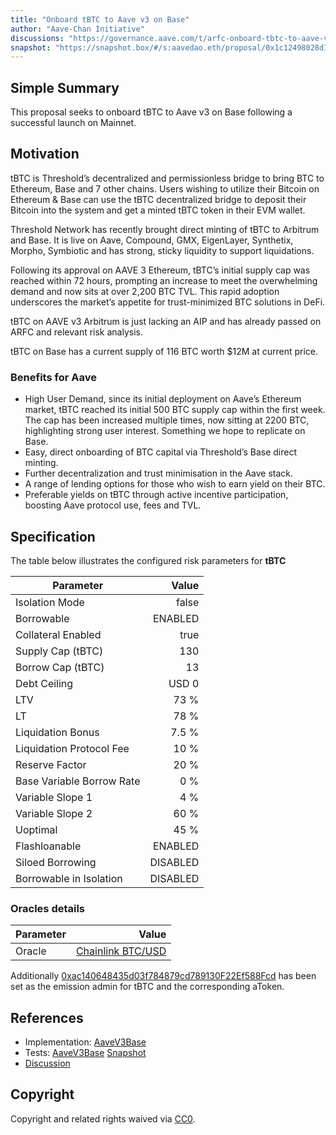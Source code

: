 ```yaml
---
title: "Onboard tBTC to Aave v3 on Base"
author: "Aave-Chan Initiative"
discussions: "https://governance.aave.com/t/arfc-onboard-tbtc-to-aave-v3-on-base/22226"
snapshot: "https://snapshot.box/#/s:aavedao.eth/proposal/0x1c12498028d114d73fd1614a7f5c8ba7e922ff129b5807d35d83f436bf8b4bcd"
---
```


## Simple Summary

This proposal seeks to onboard tBTC to Aave v3 on Base following a successful launch on Mainnet.

## Motivation

tBTC is Threshold’s decentralized and permissionless bridge to bring BTC to Ethereum, Base and 7 other chains. Users wishing to utilize their Bitcoin on Ethereum & Base can use the tBTC decentralized bridge to deposit their Bitcoin into the system and get a minted tBTC token in their EVM wallet.

Threshold Network has recently brought direct minting of tBTC to Arbitrum and Base. It is live on Aave, Compound, GMX, EigenLayer, Synthetix, Morpho, Symbiotic and has strong, sticky liquidity to support liquidations.

Following its approval on AAVE 3 Ethereum, tBTC’s initial supply cap was reached within 72 hours, prompting an increase to meet the overwhelming demand and now sits at over 2,200 BTC TVL. This rapid adoption underscores the market’s appetite for trust-minimized BTC solutions in DeFi.

tBTC on AAVE v3 Arbitrum is just lacking an AIP and has already passed on ARFC and relevant risk analysis.

tBTC on Base has a current supply of 116 BTC worth $12M at current price.

### Benefits for Aave

- High User Demand, since its initial deployment on Aave’s Ethereum market, tBTC reached its initial 500 BTC supply cap within the first week. The cap has been increased multiple times, now sitting at 2200 BTC, highlighting strong user interest. Something we hope to replicate on Base.
- Easy, direct onboarding of BTC capital via Threshold’s Base direct minting.
- Further decentralization and trust minimisation in the Aave stack.
- A range of lending options for those who wish to earn yield on their BTC.
- Preferable yields on tBTC through active incentive participation, boosting Aave protocol use, fees and TVL.

## Specification

The table below illustrates the configured risk parameters for **tBTC**

| Parameter                 |    Value |
| ------------------------- | -------: |
| Isolation Mode            |    false |
| Borrowable                |  ENABLED |
| Collateral Enabled        |     true |
| Supply Cap (tBTC)         |      130 |
| Borrow Cap (tBTC)         |       13 |
| Debt Ceiling              |    USD 0 |
| LTV                       |     73 % |
| LT                        |     78 % |
| Liquidation Bonus         |    7.5 % |
| Liquidation Protocol Fee  |     10 % |
| Reserve Factor            |     20 % |
| Base Variable Borrow Rate |      0 % |
| Variable Slope 1          |      4 % |
| Variable Slope 2          |     60 % |
| Uoptimal                  |     45 % |
| Flashloanable             |  ENABLED |
| Siloed Borrowing          | DISABLED |
| Borrowable in Isolation   | DISABLED |

### Oracles details

| Parameter |                                                                                        Value |
| --------- | -------------------------------------------------------------------------------------------: |
| Oracle    | [Chainlink BTC/USD](https://basescan.org/address/0x64c911996D3c6aC71f9b455B1E8E7266BcbD848F) |

Additionally [0xac140648435d03f784879cd789130F22Ef588Fcd](https://basescan.org/address/0xac140648435d03f784879cd789130F22Ef588Fcd) has been set as the emission admin for tBTC and the corresponding aToken.

## References

- Implementation: [AaveV3Base](https://github.com/bgd-labs/aave-proposals-v3/blob/465115492c7b29459fea390a965f1ae6b1245bfd/src/20250818_AaveV3Base_OnboardTBTCToAaveV3OnBase/AaveV3Base_OnboardTBTCToAaveV3OnBase_20250818.sol)
- Tests: [AaveV3Base](https://github.com/bgd-labs/aave-proposals-v3/blob/465115492c7b29459fea390a965f1ae6b1245bfd/src/20250818_AaveV3Base_OnboardTBTCToAaveV3OnBase/AaveV3Base_OnboardTBTCToAaveV3OnBase_20250818.t.sol)
  [Snapshot](https://snapshot.box/#/s:aavedao.eth/proposal/0x1c12498028d114d73fd1614a7f5c8ba7e922ff129b5807d35d83f436bf8b4bcd)
- [Discussion](https://governance.aave.com/t/arfc-onboard-tbtc-to-aave-v3-on-base/22226)

## Copyright

Copyright and related rights waived via [CC0](https://creativecommons.org/publicdomain/zero/1.0/).
